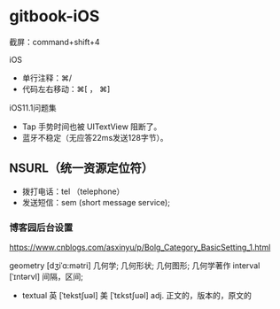 # gitbook-iOS

截屏：command+shift+4

iOS

* 单行注释：⌘/
* 代码左右移动：⌘[ ， ⌘] 

iOS11.1问题集

* Tap 手势时间也被 UITextView 阻断了。
* 蓝牙不稳定（无应答22ms发送128字节）。


## NSURL（统一资源定位符）
* 拨打电话：tel （telephone）
* 发送短信：sem (short message service);

### 博客园后台设置
https://www.cnblogs.com/asxinyu/p/Bolg_Category_BasicSetting_1.html

geometry [dʒiˈɑ:mətri] 几何学; 几何形状; 几何图形; 几何学著作
interval [ˈɪntərvl] 间隔，区间;

* textual 	英 [ˈtekstʃuəl]
	美 [ˈtɛkstʃuəl]
adj. 	正文的，版本的，原文的

